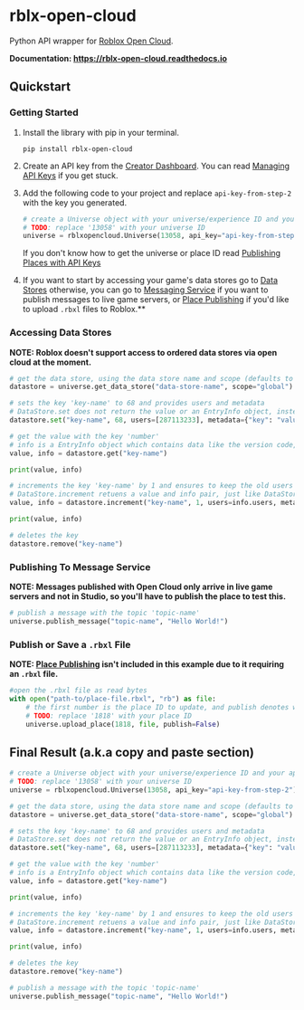 # rblx-open-cloud
 
Python API wrapper for [Roblox Open Cloud](https://create.roblox.com/docs/open-cloud/index).

**Documentation: https://rblx-open-cloud.readthedocs.io**

## Quickstart

### Getting Started

1. Install the library with pip in your terminal.
    ```console
    pip install rblx-open-cloud
    ```

2. Create an API key from the [Creator Dashboard](https://create.roblox.com/credentials). You can read [Managing API Keys](https://create.roblox.com/docs/open-cloud/managing-api-keys) if you get stuck.

3. Add the following code to your project and replace `api-key-from-step-2` with the key you generated.
    ```py
    # create a Universe object with your universe/experience ID and your api key
    # TODO: replace '13058' with your universe ID
    universe = rblxopencloud.Universe(13058, api_key="api-key-from-step-2")
    ```
    If you don't know how to get the universe or place ID read [Publishing Places with API Keys](https://create.roblox.com/docs/open-cloud/publishing-places-with-api-keys#:~:text=Find%20the%20experience,is%206985028626.)

4. If you want to start by accessing your game's data stores go to [Data Stores](#accessing-data-stores) otherwise, you can go to [Messaging Service](#publishing-to-message-service) if you want to publish messages to live game servers, or [Place Publishing](#publish-or-save-a-rbxl-file) if you'd like to upload `.rbxl` files to Roblox.**

### Accessing Data Stores
**NOTE: Roblox doesn't support access to ordered data stores via open cloud at the moment.**
```py
# get the data store, using the data store name and scope (defaults to global)
datastore = universe.get_data_store("data-store-name", scope="global")

# sets the key 'key-name' to 68 and provides users and metadata
# DataStore.set does not return the value or an EntryInfo object, instead it returns a EntryVersion object.
datastore.set("key-name", 68, users=[287113233], metadata={"key": "value"})

# get the value with the key 'number'
# info is a EntryInfo object which contains data like the version code, metadata, userids and timestamps.
value, info = datastore.get("key-name")

print(value, info)

# increments the key 'key-name' by 1 and ensures to keep the old users and metadata
# DataStore.increment retuens a value and info pair, just like DataStore.get and unlike DataStore.set
value, info = datastore.increment("key-name", 1, users=info.users, metadata=info.metadata)

print(value, info)

# deletes the key
datastore.remove("key-name")
```

### Publishing To Message Service
**NOTE: Messages published with Open Cloud only arrive in live game servers and not in Studio, so you'll have to publish the place to test this.**
```py
# publish a message with the topic 'topic-name'
universe.publish_message("topic-name", "Hello World!")
```

### Publish or Save a `.rbxl` File
**NOTE: [Place Publishing](#publish-or-save-a-rbxl-file) isn't included in this example due to it requiring an `.rbxl` file.**
```py
#open the .rbxl file as read bytes
with open("path-to/place-file.rbxl", "rb") as file:
    # the first number is the place ID to update, and publish denotes wether to publish or save the place.
    # TODO: replace '1818' with your place ID
    universe.upload_place(1818, file, publish=False)
```
## Final Result (a.k.a copy and paste section)
```py
# create a Universe object with your universe/experience ID and your api key
# TODO: replace '13058' with your universe ID
universe = rblxopencloud.Universe(13058, api_key="api-key-from-step-2")

# get the data store, using the data store name and scope (defaults to global)
datastore = universe.get_data_store("data-store-name", scope="global")

# sets the key 'key-name' to 68 and provides users and metadata
# DataStore.set does not return the value or an EntryInfo object, instead it returns a EntryVersion object.
datastore.set("key-name", 68, users=[287113233], metadata={"key": "value"})

# get the value with the key 'number'
# info is a EntryInfo object which contains data like the version code, metadata, userids and timestamps.
value, info = datastore.get("key-name")

print(value, info)

# increments the key 'key-name' by 1 and ensures to keep the old users and metadata
# DataStore.increment retuens a value and info pair, just like DataStore.get and unlike DataStore.set
value, info = datastore.increment("key-name", 1, users=info.users, metadata=info.metadata)

print(value, info)

# deletes the key
datastore.remove("key-name")

# publish a message with the topic 'topic-name'
universe.publish_message("topic-name", "Hello World!")
```